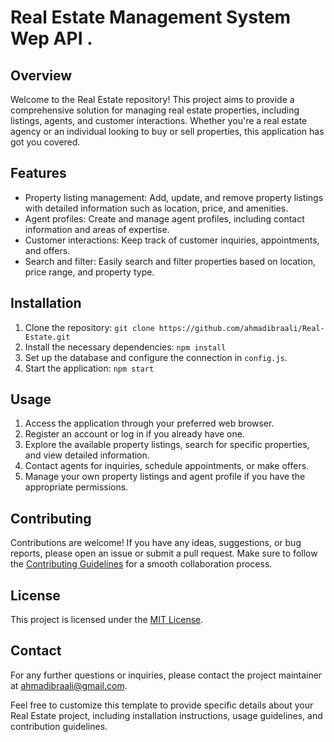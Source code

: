 # Real Estate Management System Wep API .

## Overview
Welcome to the Real Estate repository! This project aims to provide a comprehensive solution for managing real estate properties, including listings, agents, and customer interactions. Whether you're a real estate agency or an individual looking to buy or sell properties, this application has got you covered.

## Features
- Property listing management: Add, update, and remove property listings with detailed information such as location, price, and amenities.
- Agent profiles: Create and manage agent profiles, including contact information and areas of expertise.
- Customer interactions: Keep track of customer inquiries, appointments, and offers.
- Search and filter: Easily search and filter properties based on location, price range, and property type.
  

## Installation
1. Clone the repository: `git clone https://github.com/ahmadibraali/Real-Estate.git`
2. Install the necessary dependencies: `npm install`
3. Set up the database and configure the connection in `config.js`.
4. Start the application: `npm start`

## Usage
1. Access the application through your preferred web browser.
2. Register an account or log in if you already have one.
3. Explore the available property listings, search for specific properties, and view detailed information.
4. Contact agents for inquiries, schedule appointments, or make offers.
5. Manage your own property listings and agent profile if you have the appropriate permissions.

## Contributing
Contributions are welcome! If you have any ideas, suggestions, or bug reports, please open an issue or submit a pull request. Make sure to follow the [Contributing Guidelines](CONTRIBUTING.md) for a smooth collaboration process.

## License
This project is licensed under the [MIT License](LICENSE).

## Contact
For any further questions or inquiries, please contact the project maintainer at [ahmadibraali@gmail.com](mailto:ahmadibraali@gmail.com).

Feel free to customize this template to provide specific details about your Real Estate project, including installation instructions, usage guidelines, and contribution guidelines.
